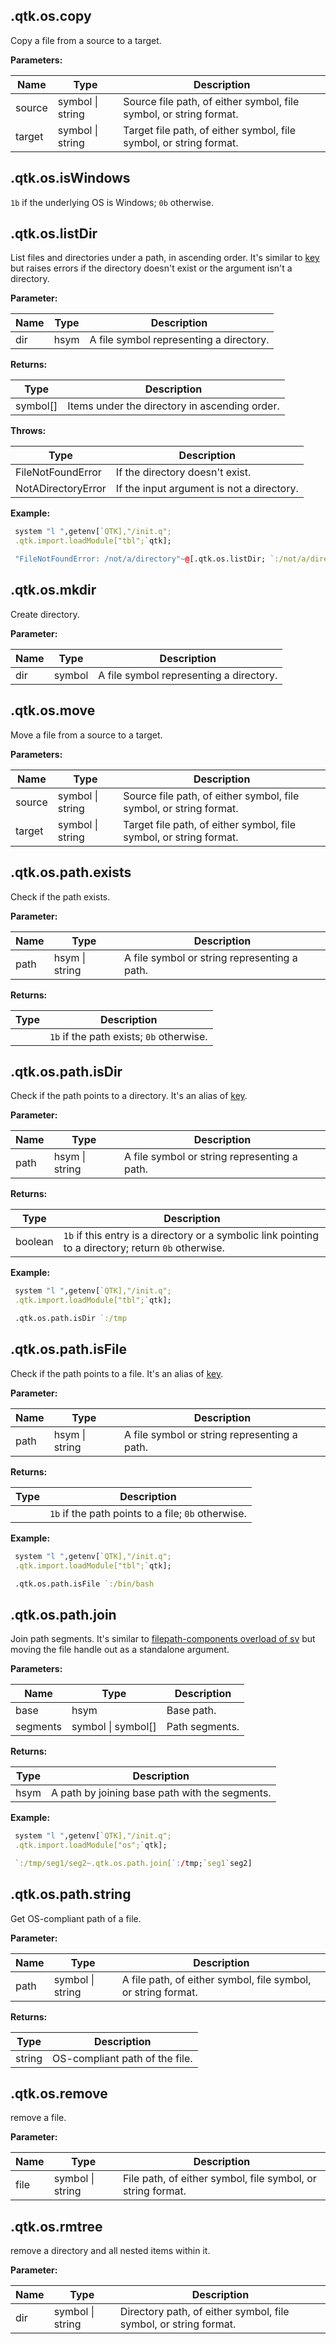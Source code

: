 

## .qtk.os.copy

Copy a file from a source to a target.

**Parameters:**

|Name|Type|Description|
|---|---|---|
|source|symbol \| string|Source file path, of either symbol, file symbol, or string format.|
|target|symbol \| string|Target file path, of either symbol, file symbol, or string format.|

## .qtk.os.isWindows

`1b` if the underlying OS is Windows; `0b` otherwise.

## .qtk.os.listDir

List files and directories under a path, in ascending order.
It's similar to [key](https://code.kx.com/q/ref/key/#files-in-a-folder) but raises errors if the directory doesn't exist
or the argument isn't a directory.

**Parameter:**

|Name|Type|Description|
|---|---|---|
|dir|hsym|A file symbol representing a directory.|

**Returns:**

|Type|Description|
|---|---|
|symbol[]|Items under the directory in ascending order.|

**Throws:**

|Type|Description|
|---|---|
|FileNotFoundError|If the directory doesn't exist.|
|NotADirectoryError|If the input argument is not a directory.|

**Example:**

```q
 system "l ",getenv[`QTK],"/init.q";
 .qtk.import.loadModule["tbl";`qtk];

 "FileNotFoundError: /not/a/directory"~@[.qtk.os.listDir; `:/not/a/directory; {x}]
```

## .qtk.os.mkdir

Create directory.

**Parameter:**

|Name|Type|Description|
|---|---|---|
|dir|symbol|A file symbol representing a directory.|

## .qtk.os.move

Move a file from a source to a target.

**Parameters:**

|Name|Type|Description|
|---|---|---|
|source|symbol \| string|Source file path, of either symbol, file symbol, or string format.|
|target|symbol \| string|Target file path, of either symbol, file symbol, or string format.|

## .qtk.os.path.exists

Check if the path exists.

**Parameter:**

|Name|Type|Description|
|---|---|---|
|path|hsym \| string|A file symbol or string representing a path.|

**Returns:**

|Type|Description|
|---|---|
||`1b` if the path exists; `0b` otherwise.|

## .qtk.os.path.isDir

Check if the path points to a directory.
It's an alias of [key](https://code.kx.com/q/ref/key/#whether-a-folder-exists).

**Parameter:**

|Name|Type|Description|
|---|---|---|
|path|hsym \| string|A file symbol or string representing a path.|

**Returns:**

|Type|Description|
|---|---|
|boolean|`1b` if this entry is a directory or a symbolic link pointing to a directory; return `0b` otherwise.|

**Example:**

```q
 system "l ",getenv[`QTK],"/init.q";
 .qtk.import.loadModule["tbl";`qtk];

 .qtk.os.path.isDir `:/tmp
```

## .qtk.os.path.isFile

Check if the path points to a file.
It's an alias of [key](https://code.kx.com/q/ref/key/#whether-a-file-exists).

**Parameter:**

|Name|Type|Description|
|---|---|---|
|path|hsym \| string|A file symbol or string representing a path.|

**Returns:**

|Type|Description|
|---|---|
||`1b` if the path points to a file; `0b` otherwise.|

**Example:**

```q
 system "l ",getenv[`QTK],"/init.q";
 .qtk.import.loadModule["tbl";`qtk];

 .qtk.os.path.isFile `:/bin/bash
```

## .qtk.os.path.join

Join path segments. It's similar to [filepath-components overload of sv](https://code.kx.com/q/ref/sv/#filepath-components)
but moving the file handle out as a standalone argument.

**Parameters:**

|Name|Type|Description|
|---|---|---|
|base|hsym|Base path.|
|segments|symbol \| symbol[]|Path segments.|

**Returns:**

|Type|Description|
|---|---|
|hsym|A path by joining base path with the segments.|

**Example:**

```q
 system "l ",getenv[`QTK],"/init.q";
 .qtk.import.loadModule["os";`qtk];

 `:/tmp/seg1/seg2~.qtk.os.path.join[`:/tmp;`seg1`seg2]
```

## .qtk.os.path.string

Get OS-compliant path of a file.

**Parameter:**

|Name|Type|Description|
|---|---|---|
|path|symbol \| string|A file path, of either symbol, file symbol, or string format.|

**Returns:**

|Type|Description|
|---|---|
|string|OS-compliant path of the file.|

## .qtk.os.remove

remove a file.

**Parameter:**

|Name|Type|Description|
|---|---|---|
|file|symbol \| string|File path, of either symbol, file symbol, or string format.|

## .qtk.os.rmtree

remove a directory and all nested items within it.

**Parameter:**

|Name|Type|Description|
|---|---|---|
|dir|symbol \| string|Directory path, of either symbol, file symbol, or string format.|
